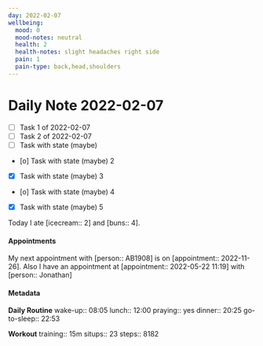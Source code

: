 ```yaml
---
day: 2022-02-07
wellbeing:
  mood: 0
  mood-notes: neutral
  health: 2
  health-notes: slight headaches right side
  pain: 1
  pain-type: back,head,shoulders
---
```


# Daily Note 2022-02-07

- [ ] Task 1 of 2022-02-07
- [ ] Task 2 of 2022-02-07
- [ ] Task with state (maybe)
- [o] Task with state (maybe) 2
- [x] Task with state (maybe) 3
- [o] Task with state (maybe) 4
- [x] Task with state (maybe) 5

Today I ate [icecream:: 2] and [buns:: 4].

#### Appointments
My next appointment with [person:: AB1908] is on [appointment:: 2022-11-26].
Also I have an appointment at [appointment:: 2022-05-22 11:19] with [person:: Jonathan]

#### Metadata

**Daily Routine**
wake-up:: 08:05
lunch:: 12:00
praying:: yes
dinner:: 20:25
go-to-sleep:: 22:53

**Workout**
training:: 15m
situps:: 23
steps:: 8182

